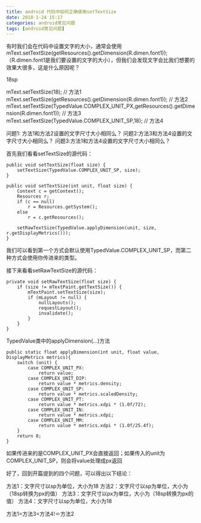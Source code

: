 ```yaml
---
title: android 代码中如何正确使用setTextSize
date: 2018-1-24 15:17
categories: android常见问题
tags: [android常见问题]
---
```

有时我们会在代码中设置文字的大小，通常会使用mText.setTextSize(getResources().getDimension(R.dimen.font1)); （R.dimen.font1是我们要设置的文字的大小），但我们会发现文字会比我们想要的效果大很多，这是什么原因呢？

<dimen name="font1">18sp</dimen>

mText.setTextSize(18);  // 方法1
mText.setTextSize(getResources().getDimension(R.dimen.font1));  // 方法2
mText.setTextSize(TypedValue.COMPLEX_UNIT_PX,getResources().getDimension(R.dimen.font1));  // 方法3
mText.setTextSize(TypedValue.COMPLEX_UNIT_SP,18);  // 方法4

问题1: 方法1和方法2设置的文字尺寸大小相同么？
问题2:方法3和方法4设置的文字尺寸大小相同么？
问题3:方法1和方法4设置的文字尺寸大小相同么？

<!-- more -->

首先我们看看setTextSize的源代码：
```
public void setTextSize(float size) {
    setTextSize(TypedValue.COMPLEX_UNIT_SP, size);
}

public void setTextSize(int unit, float size) {   
    Context c = getContext();    
    Resources r;   
    if (c == null)        
        r = Resources.getSystem();    
    else        
        r = c.getResources();

    setRawTextSize(TypedValue.applyDimension(unit, size, r.getDisplayMetrics()));
}
```

我们可以看到第一个方式会默认使用TypedValue.COMPLEX_UNIT_SP，而第二种方式会使用你传进来的类型。

接下来看看setRawTextSize的源代码：
```
private void setRawTextSize(float size) {    
    if (size != mTextPaint.getTextSize()) {            
        mTextPaint.setTextSize(size);        
        if (mLayout != null) {            
            nullLayouts();            
            requestLayout();            
            invalidate();        
        }    
    }
}
```

TypedValue类中的applyDimension(...)方法
```
public static float applyDimension(int unit, float value, DisplayMetrics metrics){
    switch (unit) {    
        case COMPLEX_UNIT_PX:        
            return value;    
        case COMPLEX_UNIT_DIP:        
            return value * metrics.density;    
        case COMPLEX_UNIT_SP:        
            return value * metrics.scaledDensity;    
        case COMPLEX_UNIT_PT:        
            return value * metrics.xdpi * (1.0f/72);    
        case COMPLEX_UNIT_IN:        
            return value * metrics.xdpi;    
        case COMPLEX_UNIT_MM:        
            return value * metrics.xdpi * (1.0f/25.4f);    
    }    
    return 0;
}
```
如果传进来的是COMPLEX_UNIT_PX会直接返回；如果传入的unit为COMPLEX_UNIT_SP，则会将value处理成px返回

好了，回到开篇提到的四个问题，可以得出以下结论：

方法1：文字尺寸以sp为单位，大小为18
方法2：文字尺寸以sp为单位，大小为（18sp转换为px的值）
方法3：文字尺寸以px为单位，大小为（18sp转换为px的值）
方法4：文字尺寸以sp为单位，大小为18

方法1=方法3=方法4!＝方法2

